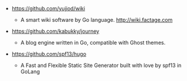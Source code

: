 - https://github.com/yujiod/wiki
  - A smart wiki software by Go language. http://wiki.factage.com
  
- https://github.com/kabukky/journey
  - A blog engine written in Go, compatible with Ghost themes. 

- https://github.com/spf13/hugo
  - A Fast and Flexible Static Site Generator built with love by spf13 in GoLang 
